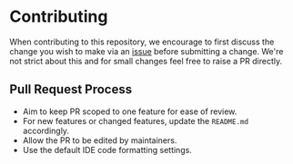 # Contributing

When contributing to this repository, we encourage to first discuss the change you wish to make via
an [issue](https://github.com/Madrapps/jacoco-report/issues) before
submitting a change. We're not strict about this and for small changes feel free to raise a PR directly.

## Pull Request Process

- Aim to keep PR scoped to one feature for ease of review.
- For new features or changed features, update the `README.md` accordingly.
- Allow the PR to be edited by maintainers.
- Use the default IDE code formatting settings.
